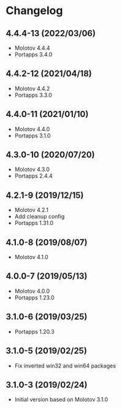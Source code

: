 # Changelog

## 4.4.4-13 (2022/03/06)

* Molotov 4.4.4
* Portapps 3.4.0

## 4.4.2-12 (2021/04/18)

* Molotov 4.4.2
* Portapps 3.3.0

## 4.4.0-11 (2021/01/10)

* Molotov 4.4.0
* Portapps 3.1.0

## 4.3.0-10 (2020/07/20)

* Molotov 4.3.0
* Portapps 2.4.4

## 4.2.1-9 (2019/12/15)

* Molotov 4.2.1
* Add cleanup config
* Portapps 1.31.0

## 4.1.0-8 (2019/08/07)

* Molotov 4.1.0

## 4.0.0-7 (2019/05/13)

* Molotov 4.0.0
* Portapps 1.23.0

## 3.1.0-6 (2019/03/25)

* Portapps 1.20.3

## 3.1.0-5 (2019/02/25)

* Fix inverted win32 and win64 packages

## 3.1.0-3 (2019/02/24)

* Initial version based on Molotov 3.1.0
